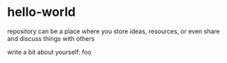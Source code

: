 # hello-world
repository can be a place where you store ideas, resources, or even share and discuss things with others

write a bit about yourself: foo
